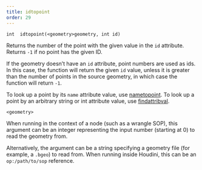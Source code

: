 ```yaml
---
title: idtopoint
order: 29
---
```

`int  idtopoint(<geometry>geometry, int id)`

Returns the number of the point with the given value in the `id` attribute. Returns `-1` if no point has the given ID.

If the geometry doesn’t have an `id` attribute, point numbers are used as ids. In this case, the function will return the given `id` value, unless it is greater than the number of points in the source geometry, in which case the function will return `-1`.

To look up a point by its `name` attribute value, use [nametopoint](./nametopoint "Finds a point by its name attribute."). To look up a point by an arbitrary string or int attribute value, use [findattribval](./findattribval "Finds a primitive/point/vertex that has a certain attribute value.").

`<geometry>`

When running in the context of a node (such as a wrangle SOP), this argument can be an integer representing the input number (starting at 0) to read the geometry from.

Alternatively, the argument can be a string specifying a geometry file (for example, a `.bgeo`) to read from. When running inside Houdini, this can be an `op:/path/to/sop` reference.
